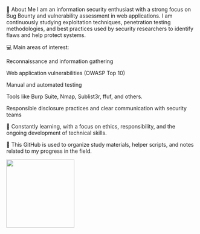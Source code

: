 👋 About Me
I am an information security enthusiast with a strong focus on Bug Bounty and vulnerability assessment in web applications. I am continuously studying exploitation techniques, penetration testing methodologies, and best practices used by security researchers to identify flaws and help protect systems.

💻 Main areas of interest:

Reconnaissance and information gathering

Web application vulnerabilities (OWASP Top 10)

Manual and automated testing

Tools like Burp Suite, Nmap, Sublist3r, ffuf, and others.

Responsible disclosure practices and clear communication with security teams

🧠 Constantly learning, with a focus on ethics, responsibility, and the ongoing development of technical skills.

📂 This GitHub is used to organize study materials, helper scripts, and notes related to my progress in the field.
<table>
  <a href="https://github.com/JoseNetox">
  <img height="180em" src="https://github-readme-stats.vercel.app/api?username=JoseNetox&show_icons=true&theme=tokyonight&include_all_commits=true&count_private=true"/>
</table>
